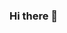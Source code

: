 ### Hi there 👋

<!--
**13663127983/13663127983** is a ✨ _special_ ✨ repository because its `README.md` (this file) appears on your GitHub profile.

Here are some ideas to get you started:

- 🔭 I’m currently working on BCI
- 🌱 I’m currently learning BCI
- ⚡ My blog: https://13663127983.github.io/chang.github.io/
-->
